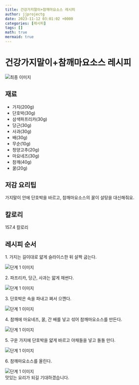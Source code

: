 ```yaml
---
title: 건강가지말이+참깨마요소스 레시피
author: jjprojectg
date: 2023-11-12 03:01:02 +0000
categories: [레시피]
tags: []
math: true
mermaid: true
---
```

<meta name="og:type" content="website"/>
<meta charset="UTF-8"/>
<div class="header">
  <h1>건강가지말이+참깨마요소스 레시피</h1>
</div>

<div class="container my-4">
  <div class="row">
    <div class="col-12 col-md-6">
      <div class="recipe-image">
        <img src="http://www.foodsafetykorea.go.kr/uploadimg/cook/10_01069_2.png" class="step-image" alt="최종 이미지"/>
      </div>
    </div>
    <div class="col-12 col-md-6">
      <div class="ingredients">
        <h2>재료</h2>
        <ul class="card">
          <li> 가지(200g) </li>
          <li>  단호박(30g) </li>
          <li> 삼색파프리카(30g) </li>
          <li>  당근(30g) </li>
          <li>  사과(30g) </li>
          <li> 배(30g) </li>
          <li>  무순(10g) </li>
          <li>  청양고추(20g) </li>
          <li> 마요네즈(30g) </li>
          <li>  참깨(40g) </li>
          <li>  꿀(20g) </li>
</ul>
      </div>
    </div>
    <div class="col-12 col-md-6">
      <div class="ingredients">
        <h2>저감 요리팁</h2>
        <div class="card"> 
          <p>
            가지말이 안에 단호박을 바르고, 참깨마요소스의 꿀이 설탕을 대신해줘요.
          </p>
        </div>
      </div>
      <div class="ingredients">
        <h2>칼로리</h2>
        <div class="card"> 
          <p>
            157.4 칼로리
          </p>
        </div>
      </div>
    </div>
  </div>

  <h2 class="my-4">레시피 순서</h2>
  <div class="card recipe-card">
    <div class="card-body recipe-step">
      <p class="card-text step-description">1. 가지는 길이대로 얇게
슬라이스한 뒤 살짝 굽는다.</p>
      <img src="http://www.foodsafetykorea.go.kr/uploadimg/cook/20_01069_1.JPG" alt="단계 1 이미지" class="step-image"/>
    </div>
  </div>
  <div class="card recipe-card">
    <div class="card-body recipe-step">
      <p class="card-text step-description">2. 파프리카, 당근, 사과는 얇게
채썬다.</p>
      <img src="http://www.foodsafetykorea.go.kr/uploadimg/cook/20_01069_2.JPG" alt="단계 1 이미지" class="step-image"/>
    </div>
  </div>
  <div class="card recipe-card">
    <div class="card-body recipe-step">
      <p class="card-text step-description">3. 단호박은 속을 파내고 쪄서
으깬다.</p>
      <img src="http://www.foodsafetykorea.go.kr/uploadimg/cook/20_01069_3.JPG" alt="단계 1 이미지" class="step-image"/>
    </div>
  </div>
  <div class="card recipe-card">
    <div class="card-body recipe-step">
      <p class="card-text step-description">4. 참깨에 마요네즈, 꿀, 간 배를
넣고 섞어 참깨마요소스를
만든다.</p>
      <img src="http://www.foodsafetykorea.go.kr/uploadimg/cook/20_01069_4.JPG" alt="단계 1 이미지" class="step-image"/>
    </div>
  </div>
  <div class="card recipe-card">
    <div class="card-body recipe-step">
      <p class="card-text step-description">5. 구운 가지에 단호박을 얇게 
바르고 야채들을 넣고 돌돌 만다.</p>
      <img src="http://www.foodsafetykorea.go.kr/uploadimg/cook/20_01069_5.JPG" alt="단계 1 이미지" class="step-image"/>
    </div>
  </div>
  <div class="card recipe-card">
    <div class="card-body recipe-step">
      <p class="card-text step-description">6. 참깨마요소스를 올린다.</p>
      <img src="http://www.foodsafetykorea.go.kr/uploadimg/cook/20_01069_6.JPG" alt="단계 1 이미지" class="step-image"/>
    </div>
  </div>

</div>
맛있는 요리가 되길 기대하겠습니다.
